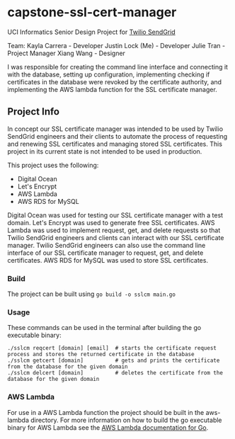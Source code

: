 # capstone-ssl-cert-manager
UCI Informatics Senior Design Project for [Twilio SendGrid](https://www.twilio.com/sendgrid)

Team:
Kayla Carrera - Developer
Justin Lock (Me) - Developer
Julie Tran - Project Manager
Xiang Wang - Designer

I was responsible for creating the command line interface and connecting it with the database, setting up configuration, implementing checking if certificates in the database were revoked by the certificate authority, and implementing the AWS lambda function for the SSL certificate manager.

## Project Info
In concept our SSL certificate manager was intended to be used by Twilio SendGrid engineers and their clients to automate the process of requesting and renewing SSL certificates and managing stored SSL certificates. This project in its current state is not intended to be used in production.

This project uses the following:
- Digital Ocean
- Let's Encrypt
- AWS Lambda
- AWS RDS for MySQL

Digital Ocean was used for testing our SSL certificate manager with a test domain. Let's Encrypt was used to generate free SSL certificates. AWS Lambda was used to implement request, get, and delete requests so that Twilio SendGrid engineers and clients can interact with our SSL certificate manager. Twilio SendGrid engineers can also use the command line interface of our SSL certificate manager to request, get, and delete certificates. AWS RDS for MySQL was used to store SSL certificates.

### Build
The project can be built using `go build -o sslcm main.go`

### Usage
These commands can be used in the terminal after building the go executable binary:
```
./sslcm reqcert [domain] [email]  # starts the certificate request process and stores the returned certificate in the database
./sslcm getcert [domain]          # gets and prints the certificate from the database for the given domain
./sslcm delcert [domain]          # deletes the certificate from the database for the given domain
```

### AWS Lambda
For use in a AWS Lambda function the project should be built in the aws-lambda directory. For more information on how to build the go executable binary for AWS Lambda see the [AWS Lambda documentation for Go](https://docs.aws.amazon.com/lambda/latest/dg/lambda-golang.html).
